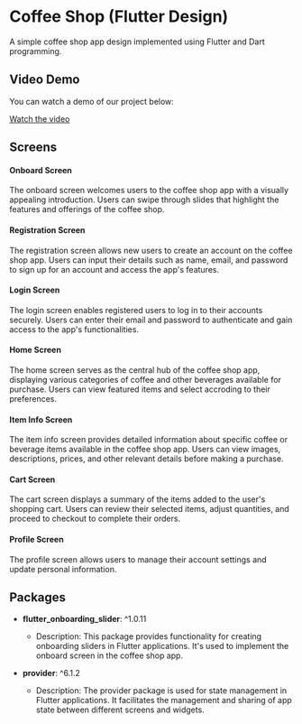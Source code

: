 
# Coffee Shop (Flutter Design)

A simple coffee shop app design implemented using Flutter and Dart programming. 

## Video Demo

You can watch a demo of our project below:

[Watch the video](Output.mp4)


## Screens

#### Onboard Screen

The onboard screen welcomes users to the coffee shop app with a visually appealing introduction. Users can swipe through slides that highlight the features and offerings of the coffee shop.

#### Registration Screen

The registration screen allows new users to create an account on the coffee shop app. Users can input their details such as name, email, and password to sign up for an account and access the app's features.

#### Login Screen

The login screen enables registered users to log in to their accounts securely. Users can enter their email and password to authenticate and gain access to the app's functionalities.

#### Home Screen

The home screen serves as the central hub of the coffee shop app, displaying various categories of coffee and other beverages available for purchase. Users can view featured items and select accroding to their preferences.

#### Item Info Screen

The item info screen provides detailed information about specific coffee or beverage items available in the coffee shop app. Users can view images, descriptions, prices, and other relevant details before making a purchase.

#### Cart Screen

The cart screen displays a summary of the items added to the user's shopping cart. Users can review their selected items, adjust quantities, and proceed to checkout to complete their orders.

#### Profile Screen

The profile screen allows users to manage their account settings and update personal information.


## Packages 

- **flutter_onboarding_slider**: ^1.0.11
  - Description: This package provides functionality for creating onboarding sliders in Flutter applications. It's used to implement the onboard screen in the coffee shop app.
  
- **provider**: ^6.1.2
  - Description: The provider package is used for state management in Flutter applications. It facilitates the management and sharing of app state between different screens and widgets.





